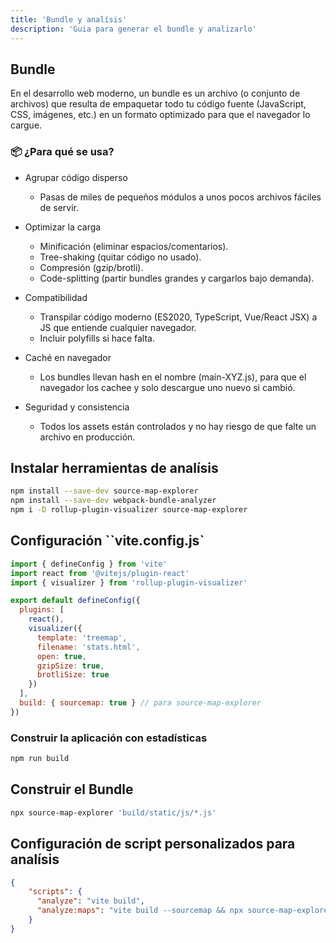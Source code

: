 ```yaml
---
title: 'Bundle y analísis'
description: 'Guia para generar el bundle y analizarlo'
---
```


## Bundle
En el desarrollo web moderno, un bundle es un archivo (o conjunto de archivos) que resulta de empaquetar todo tu código fuente (JavaScript, CSS, imágenes, etc.) en un formato optimizado para que el navegador lo cargue.

### 📦 ¿Para qué se usa?

- Agrupar código disperso
    - Pasas de miles de pequeños módulos a unos pocos archivos fáciles de servir.

- Optimizar la carga
    - Minificación (eliminar espacios/comentarios).
    - Tree-shaking (quitar código no usado).
    - Compresión (gzip/brotli).
    - Code-splitting (partir bundles grandes y cargarlos bajo demanda).

- Compatibilidad
    - Transpilar código moderno (ES2020, TypeScript, Vue/React JSX) a JS que entiende cualquier navegador.
    - Incluir polyfills si hace falta.

- Caché en navegador
    - Los bundles llevan hash en el nombre (main-XYZ.js), para que el navegador los cachee y solo descargue uno nuevo si cambió.

- Seguridad y consistencia
    - Todos los assets están controlados y no hay riesgo de que falte un archivo en producción.

## Instalar herramientas de analísis
```bash
npm install --save-dev source-map-explorer
npm install --save-dev webpack-bundle-analyzer
npm i -D rollup-plugin-visualizer source-map-explorer
```

## Configuración ``vite.config.js`
```javascript
import { defineConfig } from 'vite'
import react from '@vitejs/plugin-react'
import { visualizer } from 'rollup-plugin-visualizer'

export default defineConfig({
  plugins: [
    react(),
    visualizer({
      template: 'treemap',
      filename: 'stats.html',
      open: true,
      gzipSize: true,
      brotliSize: true
    })
  ],
  build: { sourcemap: true } // para source-map-explorer
})
```

### Construir la aplicación con estadísticas
```bash
npm run build
```

## Construir el Bundle
```bash
npx source-map-explorer 'build/static/js/*.js'
```

## Configuración de script personalizados para analísis
```json title="Angular versión 2-16"
{
    "scripts": {
      "analyze": "vite build",
      "analyze:maps": "vite build --sourcemap && npx source-map-explorer 'dist/assets/*.js'",
    }
}
```